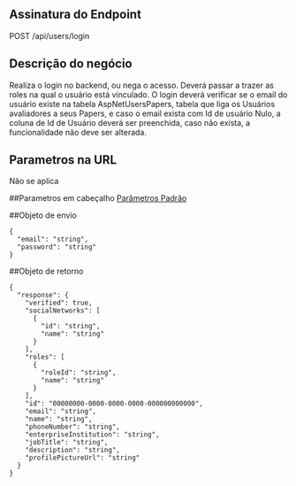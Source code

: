## Assinatura do Endpoint

POST /api/users/login

## Descrição do negócio
Realiza o login no backend, ou nega o acesso.
Deverá passar a trazer as roles na qual o usuário está vinculado.
O login deverá verificar se o email do usuário existe na tabela AspNetUsersPapers, tabela que liga os Usuários avaliadores a seus Papers, e caso o email exista com Id de usuário Nulo, a coluna de Id de Usuário deverá ser preenchida, caso não exista, a funcionalidade não deve ser alterada.

## Parametros na URL
Não se aplica

##Parametros em cabeçalho
[Parâmetros Padrão](/API-\(Endpoints\)/Parâmetros-Padrão)

##Objeto de envio
```
{
  "email": "string",
  "password": "string"
}
```

##Objeto de retorno

```
{
  "response": {
    "verified": true,
    "socialNetworks": [
      {
        "id": "string",
        "name": "string"
      }
    ],
    "roles": [
      {
        "roleId": "string",
        "name": "string"
      }
    ],
    "id": "00000000-0000-0000-0000-000000000000",
    "email": "string",
    "name": "string",
    "phoneNumber": "string",
    "enterpriseInstitution": "string",
    "jobTitle": "string",
    "description": "string",
    "profilePictureUrl": "string"
  }
}
```